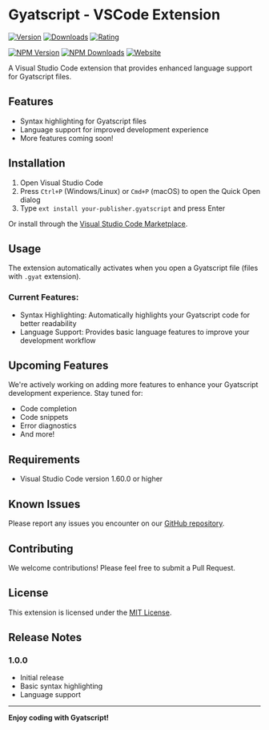 # Gyatscript - VSCode Extension

[![Version](https://img.shields.io/visual-studio-marketplace/v/your-publisher.gyatscript)](https://marketplace.visualstudio.com/items?itemName=your-publisher.gyatscript)
[![Downloads](https://img.shields.io/visual-studio-marketplace/d/your-publisher.gyatscript)](https://marketplace.visualstudio.com/items?itemName=your-publisher.gyatscript)
[![Rating](https://img.shields.io/visual-studio-marketplace/r/your-publisher.gyatscript)](https://marketplace.visualstudio.com/items?itemName=your-publisher.gyatscript)


[![NPM Version](https://img.shields.io/npm/v/gyatscript.svg)](https://www.npmjs.com/package/gyatscript)
  [![NPM Downloads](https://img.shields.io/npm/dt/gyatscript.svg)](https://www.npmjs.com/package/gyatscript)
  [![Website](https://img.shields.io/badge/website-gyatscript.felixify.in-blue)](https://gyatscript.felixify.in)

A Visual Studio Code extension that provides enhanced language support for Gyatscript files.

## Features

- Syntax highlighting for Gyatscript files
- Language support for improved development experience
- More features coming soon!

## Installation

1. Open Visual Studio Code
2. Press `Ctrl+P` (Windows/Linux) or `Cmd+P` (macOS) to open the Quick Open dialog
3. Type `ext install your-publisher.gyatscript` and press Enter

Or install through the [Visual Studio Code Marketplace](https://marketplace.visualstudio.com/items?itemName=your-publisher.gyatscript).

## Usage

The extension automatically activates when you open a Gyatscript file (files with `.gyat` extension).

### Current Features:
- Syntax Highlighting: Automatically highlights your Gyatscript code for better readability
- Language Support: Provides basic language features to improve your development workflow

## Upcoming Features

We're actively working on adding more features to enhance your Gyatscript development experience. Stay tuned for:
- Code completion
- Code snippets
- Error diagnostics
- And more!

## Requirements

- Visual Studio Code version 1.60.0 or higher

## Known Issues

Please report any issues you encounter on our [GitHub repository](https://github.com/your-username/gyatscript).

## Contributing

We welcome contributions! Please feel free to submit a Pull Request.

## License

This extension is licensed under the [MIT License](LICENSE).

## Release Notes

### 1.0.0
- Initial release
- Basic syntax highlighting
- Language support

---

**Enjoy coding with Gyatscript!**
